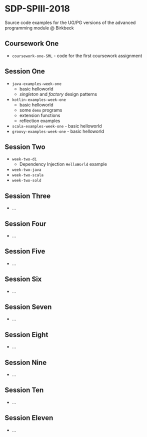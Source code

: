 # SDP-SPIII-2018
Source code examples for the UG/PG versions of the advanced programming module @ Birkbeck

## Coursework One

+ `coursework-one-SML` - code for the first coursework assignment

## Session One

+ `java-examples-week-one` 
    + basic helloworld
    + *singleton* and *factory* design patterns
+ `kotlin-examples-week-one`
    + basic helloworld
    + some `demo` programs
    + extension functions
    + reflection examples
+ `scala-examples-week-one` - basic helloworld
+ `groovy-examples-week-one` - basic helloworld

## Session Two

+ `week-two-di`
    + Dependency Injection `HelloWorld` example
+ `week-two-java`
+ `week-two-scala`
+ `week-two-sold`
	
## Session Three

+ ...

## Session Four

+ ...

## Session Five

+ ...

## Session Six

+ ...

## Session Seven

+ ...

## Session Eight

+ ...

## Session Nine

+ ...

## Session Ten

+ ...

## Session Eleven

+ ...
